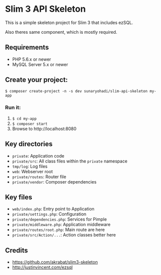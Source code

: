 # Slim 3 API Skeleton

This is a simple skeleton project for Slim 3 that includes ezSQL.

Also theres same component, which is mostly required.

## Requirements
* PHP 5.6.x or newer
* MySQL Server 5.x or newer

## Create your project:

    $ composer create-project -n -s dev sunaryohadi/slim-api-skeleton my-app

### Run it:

1. `$ cd my-app`
2. `$ composer start`
3. Browse to http://localhost:8080

## Key directories

* `private`: Application code
* `private/src`: All class files within the `private` namespace
* `tmp/log`: Log files
* `web`: Webserver root
* `private/routes`: Router file
* `private/vendor`: Composer dependencies

## Key files

* `web/index.php`: Entry point to Application
* `private/settings.php`: Configuration
* `private/dependencies.php`: Services for Pimple
* `private/middleware.php`: Application middleware
* `private/routes/root.php`: Main route are here
* `private/src/Action/...`: Action classes better here

## Credits
* https://github.com/akrabat/slim3-skeleton
* http://justinvincent.com/ezsql
